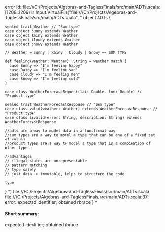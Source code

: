 error id: file:///C:/Projects/Algebras-and-TaglessFinals/src/main/ADTs.scala:[1208..1209) in Input.VirtualFile("file:///C:/Projects/Algebras-and-TaglessFinals/src/main/ADTs.scala", "
object ADTs {

    sealed trait Weather // "Sum type"
    case object Sunny extends Weather
    case object Rainy extends Weather
    case object Cloudy extends Weather
    case object Snowy extends Weather

    // Weather = Sunny | Rainy | Cloudy | Snowy == SUM TYPE

    def feeling(weather: Weather): String = weather match {
      case Sunny => "I'm feeling happy"
      case Rainy => "I'm feeling sad"
      case Cloudy => "I'm feeling meh"
      case Snowy => "I'm feeling cold"
    }

    case class WeatherForecaseRequest(lat: Double, lon: Double) // "Product type"

    sealed trait WeatherForecastResponse // "Sum type"
    case class valid(weather: Weather) extends WeatherForecastResponse // "Product type"
    case class invalid(error: String, description: String) extends WeatherForecastResponse

    //adts are a way to model data in a functional way
    //sum types are a way to model a type that can be one of a fixed set of values
    //product types are a way to model a type that is a combination of other types

    //advantages
    // illegal states are unrepresentable 
    // pattern matching
    // type safety
    // just data -> immutable, helps to structure the code

    type 

}
")
file:///C:/Projects/Algebras-and-TaglessFinals/src/main/ADTs.scala
file:///C:/Projects/Algebras-and-TaglessFinals/src/main/ADTs.scala:37: error: expected identifier; obtained rbrace
}
^
#### Short summary: 

expected identifier; obtained rbrace